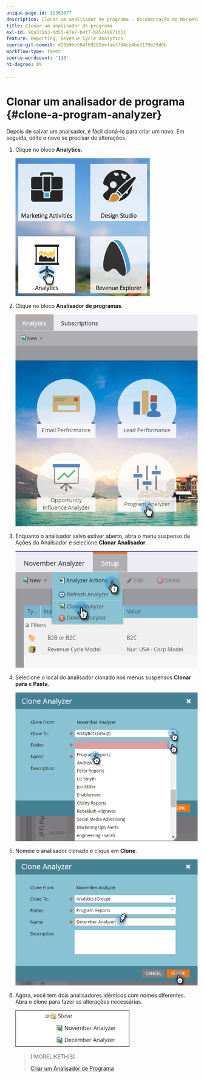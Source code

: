 ```yaml
---
unique-page-id: 11383877
description: Clonar um analisador de programa - Documentação do Marketo - Documentação do produto
title: Clonar um analisador de programa
exl-id: 90a335b3-dd55-47e7-b4f7-b45c49671d11
feature: Reporting, Revenue Cycle Analytics
source-git-commit: d20a9bb584f69282eefae3704ce4be2179b29d0b
workflow-type: tm+mt
source-wordcount: '110'
ht-degree: 0%

---
```


# Clonar um analisador de programa {#clone-a-program-analyzer}

Depois de salvar um analisador, é fácil cloná-lo para criar um novo. Em seguida, edite o novo se precisar de alterações.

1. Clique no bloco **Analytics**.

   ![](assets/2017-05-01-08-20-37.png)

1. Clique no bloco **Analisador de programas**.

   ![](assets/program-analyzer-icon-hand.png)

1. Enquanto o analisador salvo estiver aberto, abra o menu suspenso de Ações do Analisador e selecione **Clonar Analisador**.

   ![](assets/image2016-10-31-16-3a12-3a6.png)

1. Selecione o local do analisador clonado nos menus suspensos **Clonar para** e **Pasta**.

   ![](assets/image2016-10-31-16-3a13-3a42.png)

1. Nomeie o analisador clonado e clique em **Clone**.

   ![](assets/image2016-10-31-16-3a15-3a15.png)

1. Agora, você tem dois analisadores idênticos com nomes diferentes. Abra o clone para fazer as alterações necessárias.

   ![](assets/image2016-10-31-16-3a17-3a11.png)

   >[!MORELIKETHIS]
   >
   >[Criar um Analisador de Programa](/help/marketo/product-docs/reporting/revenue-cycle-analytics/program-analytics/create-a-program-analyzer.md)

